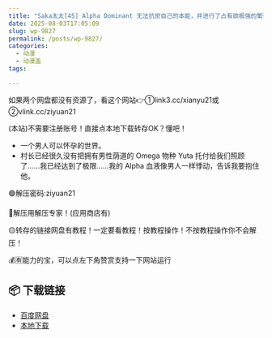 ```yaml
---
title: "Saka太太[45] Alpha Dominant 无法抗拒自己的本能，并进行了占有欲极强的繁殖⭐行为！"
date: 2025-08-03T17:05:09
slug: wp-9827
permalink: /posts/wp-9827/
categories:
  - 动漫
  - 动漫盖
tags:

---
```


如果两个网盘都没有资源了，看这个网站👉①link3.cc/xianyu21或②vlink.cc/ziyuan21

(本站)不需要注册账号！直接点本地下载转存OK？懂吧！

*   一个男人可以怀孕的世界。
*   村长已经很久没有把拥有男性荫道的 Omega 物种 Yuta 托付给我们照顾了……我已经达到了极限……我的 Alpha 血液像男人一样悸动，告诉我要抱住他。

🟢解压密码:ziyuan21

🔵解压用解压专家！(应用商店有)

🟡转存的链接网盘有教程！一定要看教程！按教程操作！不按教程操作你不会解压！

💰🈶能力的宝，可以点左下角赞赏支持一下网站运行

## 📦 下载链接
- [百度网盘](https://blziyuan21.com/pay-download/9827?key=406cfb6995&down_id=0)
- [本地下载](https://blziyuan21.com/pay-download/9827?key=406cfb6995&down_id=1)

